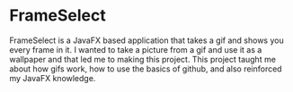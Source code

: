# FrameSelect
FrameSelect is a JavaFX based application that takes a gif and shows you every frame in it.
I wanted to take a picture from a gif and use it as a wallpaper and that led me to making this project.
This project taught me about how gifs work, how to use the basics of github, and also reinforced my JavaFX knowledge.
